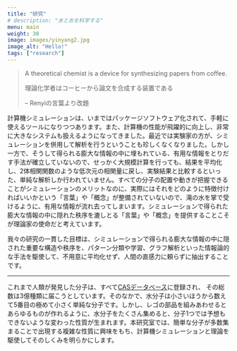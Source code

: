 ```yaml
---
title: "研究"
# description: "水と氷を科学する"
menu: main
weight: 30
image: images/yinyang2.jpg
image_alt: "Hello!"
tags: ["research"]
---
```

<!-- # 水、氷、包接水和物の構造とダイナミクスに関する理論的研究

計算機シミュレーションや分布関数論による研究を行う。計算機シミュレーションでは分子間の相互作用を仮定すれば、実験により測定される全ての物理量を計算できる。
この利点を生かし、実験との協調をはかりながら、個々の分子運動とそれがもつ集団としての物性との関連を明らかにすることを目的とし、現在は水、氷、水溶液を主な研究対象としている。

## 過冷却状態の水の液液相転移とポテンシャル面
水の特異性と液液相転移，2種類の液体の構造・ダイナミクスの特徴と差異

## 制約空間における水の構造と相挙動
準一次元，準二次元系での新たな氷の発見と低次元系での特徴的な相挙動とケイ素への応用
## 氷の多形の物性と相転移
超高圧や負圧における新たな氷の探索、結晶化と融解および臨界現象の解明
## 氷のプロトン秩序化ダイナミクス，および低温での異常性
氷の再配向運動や融解における欠陥の役割および負の熱膨張率の原因解明
## 包接水和物の熱力学的安定性とダイナミクス
生成解離平衡の分子論的な予測とダイナミクス，高圧下での空洞の多重占有への拡張、結晶化と分解過程の解明、結晶構造と物性の予測 -->

> A theoretical chemist is a device for synthesizing papers from coffee.
>
> 理論化学者はコーヒーから論文を合成する装置である
>
> – Renyiの言葉より改題

計算機シミュレーションは、いまではパッケージソフトウェア化されて、手軽に使えるツールになりつつあります。また、計算機の性能が飛躍的に向上し、非常に大きなシステムも扱えるようになってきました。最近では実験家の方が、シミュレーションを併用して解析を行うということも珍しくなくなりました。しかし一方で、そうして得られる膨大な情報の中に埋もれている、有用な情報をとりだす手法が確立していないので、せっかく大規模計算を行っても、結果を平均化し、2体相関関数のような低次元の相関量に戻し、実験結果と比較するといった、単純な解析しか行われていません。すべての分子の配置や動きが把握できることがシミュレーションのメリットなのに、実際にはそれをどのように特徴付ければいいかという「言葉」や「概念」が整備されていないので、滝の水を掌で受けるように、有用な情報が流れ去ってしまいます。シミュレーションで得られた膨大な情報の中に隠れた秩序を漉しとる「言葉」や「概念」を提供することこそが理論家の使命だと考えています。

我々の研究の一貫した目標は、シミュレーションで得られる膨大な情報の中に隠された重要な構造や秩序を、パターン分類や学習、グラフ解析といった情報論的な手法を駆使して、不用意に平均化せず、人間の直感力に頼らずに抽出することです。

----

これまで人類が発見した分子は、すべて[CASデータベース](https://www.cas.org/support/documentation/cas-databases)に登録され、 その総数は3億種類に届こうとしています。そのなかで、水分子は小さいほうから数えて5番目の極めて小さく単純な分子です。しかし、レゴの部品を組みあわせるとあらゆるものが作れるように、水分子をたくさん集めると、分子1つでは予想もできないような変わった性質が生まれます。本研究室では、簡単な分子が多数集まることで出現する複雑な性質に興味をもち、計算機シミュレーションと理論を駆使してそのしくみを明らかにします。